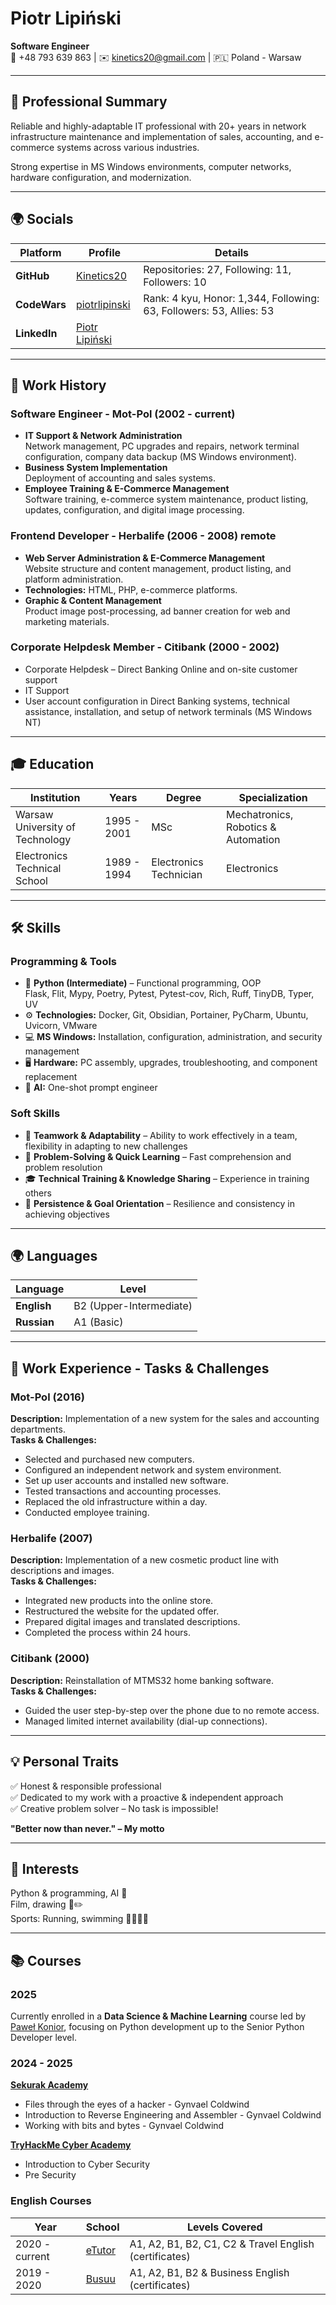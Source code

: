 # Piotr Lipiński  
**Software Engineer**  
📱 +48 793 639 863 | ✉️ kinetics20@gmail.com | 🇵🇱 Poland - Warsaw  

---

## 📌 Professional Summary  

Reliable and highly-adaptable IT professional with 20+ years in network infrastructure maintenance and implementation of sales, accounting, and e-commerce systems across various industries.  

Strong expertise in MS Windows environments, computer networks, hardware configuration, and modernization.  

---

## 🌍 Socials  

| Platform | Profile | Details |
|----------|---------|---------|
| **GitHub** | [Kinetics20](https://github.com/Kinetics20) | Repositories: 27, Following: 11, Followers: 10 |
| **CodeWars** | [piotrlipinski](https://www.codewars.com/users/piotrlipinski) | Rank: 4 kyu, Honor: 1,344, Following: 63, Followers: 53, Allies: 53 |
| **LinkedIn** | [Piotr Lipiński](https://www.linkedin.com/in/piotr-lipinski-pl/) | |

---

## 💼 Work History  

### **Software Engineer - Mot-Pol (2002 - current)**  
- **IT Support & Network Administration**  
  Network management, PC upgrades and repairs, network terminal configuration, company data backup (MS Windows environment).  
- **Business System Implementation**  
  Deployment of accounting and sales systems.  
- **Employee Training & E-Commerce Management**  
  Software training, e-commerce system maintenance, product listing, updates, configuration, and digital image processing.  

### **Frontend Developer - Herbalife (2006 - 2008) remote**  
- **Web Server Administration & E-Commerce Management**  
  Website structure and content management, product listing, and platform administration.  
- **Technologies:** HTML, PHP, e-commerce platforms.  
- **Graphic & Content Management**  
  Product image post-processing, ad banner creation for web and marketing materials.  

### **Corporate Helpdesk Member - Citibank (2000 - 2002)**  
- Corporate Helpdesk – Direct Banking Online and on-site customer support  
- IT Support  
- User account configuration in Direct Banking systems, technical assistance, installation, and setup of network terminals (MS Windows NT)  

---

## 🎓 Education  

| Institution | Years | Degree | Specialization |
|------------|------|--------|---------------|
| Warsaw University of Technology | 1995 - 2001 | MSc | Mechatronics, Robotics & Automation |
| Electronics Technical School | 1989 - 1994 | Electronics Technician | Electronics |

---

## 🛠️ Skills  

### **Programming & Tools**  
- 🐍 **Python (Intermediate)** – Functional programming, OOP  
  Flask, Flit, Mypy, Poetry, Pytest, Pytest-cov, Rich, Ruff, TinyDB, Typer, UV  
- ⚙️ **Technologies:** Docker, Git, Obsidian, Portainer, PyCharm, Ubuntu, Uvicorn, VMware  
- 💻 **MS Windows:** Installation, configuration, administration, and security management  
- 🖥️ **Hardware:** PC assembly, upgrades, troubleshooting, and component replacement  
- 🤖 **AI:** One-shot prompt engineer  

### **Soft Skills**  
- 👥 **Teamwork & Adaptability** – Ability to work effectively in a team, flexibility in adapting to new challenges  
- 🧠 **Problem-Solving & Quick Learning** – Fast comprehension and problem resolution  
- 🎓 **Technical Training & Knowledge Sharing** – Experience in training others  
- 💪 **Persistence & Goal Orientation** – Resilience and consistency in achieving objectives  

---

## 🌍 Languages  

| Language | Level |
|----------|-------|
| **English** | B2 (Upper-Intermediate) |
| **Russian** | A1 (Basic) |

---

## 🔧 Work Experience - Tasks & Challenges  

### **Mot-Pol (2016)**  
**Description:** Implementation of a new system for the sales and accounting departments.  
**Tasks & Challenges:**  
- Selected and purchased new computers.  
- Configured an independent network and system environment.  
- Set up user accounts and installed new software.  
- Tested transactions and accounting processes.  
- Replaced the old infrastructure within a day.  
- Conducted employee training.  

### **Herbalife (2007)**  
**Description:** Implementation of a new cosmetic product line with descriptions and images.  
**Tasks & Challenges:**  
- Integrated new products into the online store.  
- Restructured the website for the updated offer.  
- Prepared digital images and translated descriptions.  
- Completed the process within 24 hours.  

### **Citibank (2000)**  
**Description:** Reinstallation of MTMS32 home banking software.  
**Tasks & Challenges:**  
- Guided the user step-by-step over the phone due to no remote access.  
- Managed limited internet availability (dial-up connections).  

---

## 💡 Personal Traits  

✅ Honest & responsible professional  
✅ Dedicated to my work with a proactive & independent approach  
✅ Creative problem solver – No task is impossible!  

**\"Better now than never.\" – My motto**  

---

## 🎯 Interests  

Python & programming, AI 🤖  
Film, drawing 🎥✏️  
Sports: Running, swimming 🏃‍♂️🏊‍♂️  

---

## 📚 Courses  

### **2025**  
Currently enrolled in a **Data Science & Machine Learning** course led by [Paweł Konior](https://github.com/pawelkonior), focusing on Python development up to the Senior Python Developer level.  

### **2024 - 2025**  
[**Sekurak Academy**](https://sklep.securitum.pl/sekurak-academy-2025)  
- Files through the eyes of a hacker - Gynvael Coldwind  
- Introduction to Reverse Engineering and Assembler - Gynvael Coldwind  
- Working with bits and bytes - Gynvael Coldwind  

[**TryHackMe Cyber Academy**](https://tryhackme.com/)  
- Introduction to Cyber Security  
- Pre Security  

### **English Courses**  

| Year | School | Levels Covered |
|------|--------|---------------|
| 2020 - current | [eTutor](https://www.etutor.pl) | A1, A2, B1, B2, C1, C2 & Travel English (certificates) |
| 2019 - 2020 | [Busuu](https://www.busuu.com) | A1, A2, B1, B2 & Business English (certificates) |
